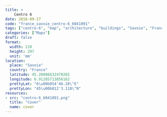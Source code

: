 ```yaml
---
title: > 
    Centro 6
date: 2018-09-27
code: "france_savoie_centro-6_6041091"
tags: ["centro-6", "map", "architecture", "buildings", "Savoie", "France"]
categories: ["Maps"]
draft: false
format:
  width: 210
  height: 297
  unit: 'mm'
location:
  place: "Savoie"
  country: "France"
  latitude: 45.20086632470265
  longitude: 6.91285713856162
  prettyLat: "6\u00b054'46.28\"E"
  prettyLon: "45\u00b012'3.118\"N"
resources:
- src: "centro-6_6041091.png"
  title: "Cover"
  name: cover
---
```

